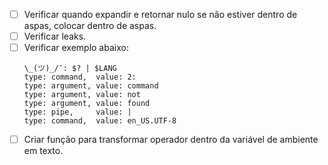 - [ ] Verificar quando expandir e retornar nulo se não estiver dentro de aspas, colocar dentro de aspas.
- [ ] Verificar leaks.
- [ ] Verificar exemplo abaixo:
	```
	\_(ツ)_/¯: $? | $LANG
	type: command,  value: 2:
	type: argument, value: command
	type: argument, value: not
	type: argument, value: found
	type: pipe,     value: |
	type: command,  value: en_US.UTF-8
	```
- [ ] Criar função para transformar operador dentro da variável de ambiente em texto.